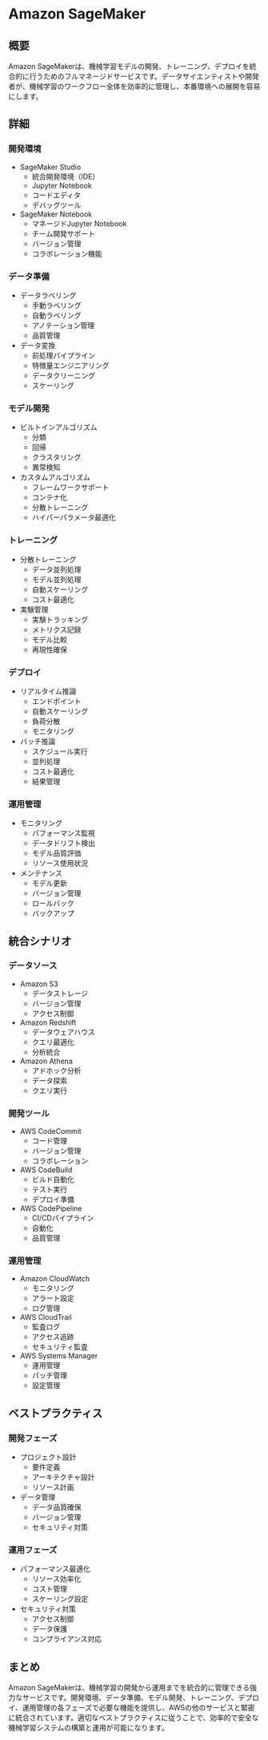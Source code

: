 # Amazon SageMaker

## 概要
Amazon SageMakerは、機械学習モデルの開発、トレーニング、デプロイを統合的に行うためのフルマネージドサービスです。データサイエンティストや開発者が、機械学習のワークフロー全体を効率的に管理し、本番環境への展開を容易にします。

## 詳細

### 開発環境
- SageMaker Studio
  - 統合開発環境（IDE）
  - Jupyter Notebook
  - コードエディタ
  - デバッグツール
- SageMaker Notebook
  - マネージドJupyter Notebook
  - チーム開発サポート
  - バージョン管理
  - コラボレーション機能

### データ準備
- データラベリング
  - 手動ラベリング
  - 自動ラベリング
  - アノテーション管理
  - 品質管理
- データ変換
  - 前処理パイプライン
  - 特徴量エンジニアリング
  - データクリーニング
  - スケーリング

### モデル開発
- ビルトインアルゴリズム
  - 分類
  - 回帰
  - クラスタリング
  - 異常検知
- カスタムアルゴリズム
  - フレームワークサポート
  - コンテナ化
  - 分散トレーニング
  - ハイパーパラメータ最適化

### トレーニング
- 分散トレーニング
  - データ並列処理
  - モデル並列処理
  - 自動スケーリング
  - コスト最適化
- 実験管理
  - 実験トラッキング
  - メトリクス記録
  - モデル比較
  - 再現性確保

### デプロイ
- リアルタイム推論
  - エンドポイント
  - 自動スケーリング
  - 負荷分散
  - モニタリング
- バッチ推論
  - スケジュール実行
  - 並列処理
  - コスト最適化
  - 結果管理

### 運用管理
- モニタリング
  - パフォーマンス監視
  - データドリフト検出
  - モデル品質評価
  - リソース使用状況
- メンテナンス
  - モデル更新
  - バージョン管理
  - ロールバック
  - バックアップ

## 統合シナリオ

### データソース
- Amazon S3
  - データストレージ
  - バージョン管理
  - アクセス制御
- Amazon Redshift
  - データウェアハウス
  - クエリ最適化
  - 分析統合
- Amazon Athena
  - アドホック分析
  - データ探索
  - クエリ実行

### 開発ツール
- AWS CodeCommit
  - コード管理
  - バージョン管理
  - コラボレーション
- AWS CodeBuild
  - ビルド自動化
  - テスト実行
  - デプロイ準備
- AWS CodePipeline
  - CI/CDパイプライン
  - 自動化
  - 品質管理

### 運用管理
- Amazon CloudWatch
  - モニタリング
  - アラート設定
  - ログ管理
- AWS CloudTrail
  - 監査ログ
  - アクセス追跡
  - セキュリティ監査
- AWS Systems Manager
  - 運用管理
  - パッチ管理
  - 設定管理

## ベストプラクティス

### 開発フェーズ
- プロジェクト設計
  - 要件定義
  - アーキテクチャ設計
  - リソース計画
- データ管理
  - データ品質確保
  - バージョン管理
  - セキュリティ対策

### 運用フェーズ
- パフォーマンス最適化
  - リソース効率化
  - コスト管理
  - スケーリング設定
- セキュリティ対策
  - アクセス制御
  - データ保護
  - コンプライアンス対応

## まとめ
Amazon SageMakerは、機械学習の開発から運用までを統合的に管理できる強力なサービスです。開発環境、データ準備、モデル開発、トレーニング、デプロイ、運用管理の各フェーズで必要な機能を提供し、AWSの他のサービスと緊密に統合されています。適切なベストプラクティスに従うことで、効率的で安全な機械学習システムの構築と運用が可能になります。 

